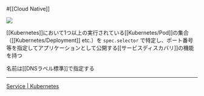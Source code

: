 #[[Cloud Native]]

![](https://github.com/kubernetes/community/raw/master/icons/png/resources/labeled/svc-128.png)

[[Kubernetes]]において1つ以上の実行されている[[Kubernetes/Pod]]の集合（[[Kubernetes/Deployment]] etc.）を `spec.selector` で特定し、ポート番号等を指定してアプリケーションとして公開する[[サービスディスカバリ]]の機能を持つ

名前は[[DNSラベル標準]]で指定する

---

[Service | Kubernetes](https://kubernetes.io/ja/docs/concepts/services-networking/service/)